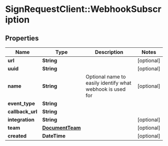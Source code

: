 # SignRequestClient::WebhookSubscription

## Properties
Name | Type | Description | Notes
------------ | ------------- | ------------- | -------------
**url** | **String** |  | [optional] 
**uuid** | **String** |  | [optional] 
**name** | **String** | Optional name to easily identify what webhook is used for | [optional] 
**event_type** | **String** |  | 
**callback_url** | **String** |  | 
**integration** | **String** |  | [optional] 
**team** | [**DocumentTeam**](DocumentTeam.md) |  | [optional] 
**created** | **DateTime** |  | [optional] 


